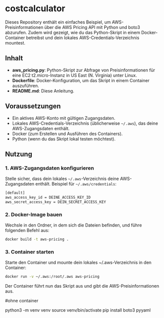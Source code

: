 # costcalculator

Dieses Repository enthält ein einfaches Beispiel, um AWS-Preisinformationen über die AWS Pricing API mit Python und boto3 abzurufen. Zudem wird gezeigt, wie du das Python-Skript in einem Docker-Container betreibst und dein lokales AWS-Credentials-Verzeichnis mountest.

## Inhalt

- **aws_pricing.py**: Python-Skript zur Abfrage von Preisinformationen für eine EC2 t2.micro-Instanz in US East (N. Virginia) unter Linux.
- **Dockerfile**: Docker-Konfiguration, um das Skript in einem Container auszuführen.
- **README.md**: Diese Anleitung.

## Voraussetzungen

- Ein aktives AWS-Konto mit gültigen Zugangsdaten.
- Lokales AWS-Credentials-Verzeichnis (üblicherweise `~/.aws`), das deine AWS-Zugangsdaten enthält.
- Docker (zum Erstellen und Ausführen des Containers).
- Python (wenn du das Skript lokal testen möchtest).

## Nutzung

### 1. AWS-Zugangsdaten konfigurieren

Stelle sicher, dass dein lokales `~/.aws`-Verzeichnis deine AWS-Zugangsdaten enthält. Beispiel für `~/.aws/credentials`:

```bash
[default]
aws_access_key_id = DEINE_ACCESS_KEY_ID
aws_secret_access_key = DEIN_SECRET_ACCESS_KEY
```

### 2. Docker-Image bauen

Wechsle in den Ordner, in dem sich die Dateien befinden, und führe folgenden Befehl aus:

```bash
docker build -t aws-pricing .
```

### 3. Container starten

Starte den Container und mounte dein lokales ~/.aws-Verzeichnis in den Container:

```bash
docker run -v ~/.aws:/root/.aws aws-pricing
```

Der Container führt nun das Skript aus und gibt die AWS-Preisinformationen aus.

#ohne container 

python3 -m venv venv
source venv/bin/activate
pip install boto3 pyyaml